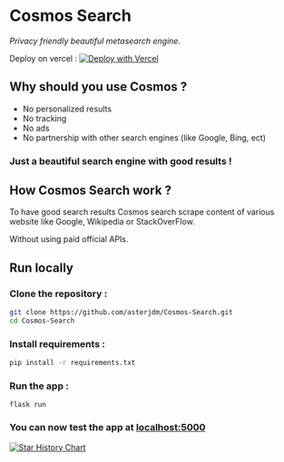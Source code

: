# Cosmos Search
_Privacy friendly beautiful metasearch engine._

Deploy on vercel :
[![Deploy with Vercel](https://vercel.com/button)](https://vercel.com/new/clone?repository-url=https%3A%2F%2Fgithub.com%2Fasterjdm%2Fcosmos-search)

## Why should you use Cosmos ?
* No personalized results
* No tracking
* No ads
* No partnership with other search engines (like Google, Bing, ect)

### Just a beautiful search engine with good results !

## How Cosmos Search work ?
To have good search results Cosmos search scrape content of various website like Google, Wikipedia or StackOverFlow.

Without using paid official APIs.

## Run locally
### Clone the repository :
```bash
git clone https://github.com/asterjdm/Cosmos-Search.git
cd Cosmos-Search
```
### Install requirements :
```bash
pip install -r requirements.txt
```
### Run the app :
```
flask run
```
### You can now test the app at [localhost:5000](http://localhost:5000)


[![Star History Chart](https://api.star-history.com/svg?repos=asterjdm/cosmos-search&type=Date)](https://star-history.com/#bytebase/star-history&Date)
